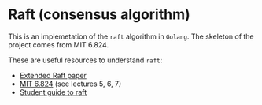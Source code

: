 # Raft (consensus algorithm)

This is an implemetation of the `raft` algorithm in `Golang`. The skeleton of the project comes from MIT 6.824.

These are useful resources to understand `raft`:

- [Extended Raft paper](https://pdos.csail.mit.edu/6.824/papers/raft-extended.pdf)
- [MIT 6.824](https://pdos.csail.mit.edu/6.824/schedule.html)   (see lectures 5, 6, 7)
- [Student guide to raft](https://thesquareplanet.com/blog/students-guide-to-raft/)
